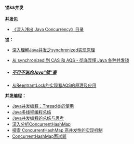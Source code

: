 #### 锁&&并发
**并发包**
- [《深入浅出 Java Concurrency》目录](http://www.blogjava.net/xylz/archive/2010/07/08/325587.html)

**锁：**

- [深入理解Java并发之synchronized实现原理](https://blog.csdn.net/javazejian/article/details/72828483)

- [从 synchronized 到 CAS 和 AQS - 彻底弄懂 Java 各种并发锁](https://juejin.cn/post/6844903759047294983#heading-26)

- ##### [不可不说的Java“锁”事](https://tech.meituan.com/2018/11/15/java-lock.html)

- [从ReentrantLock的实现看AQS的原理及应用](https://tech.meituan.com/2019/12/05/aqs-theory-and-apply.html)

**并发编程：**

- [Java并发编程：Thread类的使用](http://www.cnblogs.com/dolphin0520/p/3920357.html)
- [Java多线程编程总结](http://lavasoft.blog.51cto.com/62575/27069)
- [Java并发编程的总结与思考](http://www.jianshu.com/p/053943a425c3#)
- [深入分析ConcurrentHashMap](http://www.infoq.com/cn/articles/ConcurrentHashMap)
- [探索 ConcurrentHashMap 高并发性的实现机制](https://zhuanlan.zhihu.com/p/98977969)
- [ConcurrentHashMap面试题](https://blog.csdn.net/xt199711/article/details/114339022)

